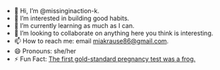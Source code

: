 - 👋 Hi, I’m @missinginaction-k.
- 👀 I’m interested in building good habits.
- 🌱 I’m currently learning as much as I can.
- 💞️ I’m looking to collaborate on anything here you think is interesting.
- 📫 How to reach me: email miakrause86@gmail.com.
- 😄 Pronouns: she/her
- ⚡ Fun Fact: [The first gold-standard pregnancy test was a frog.](https://en.wikipedia.org/wiki/African_clawed_frog#Use_in_research)
